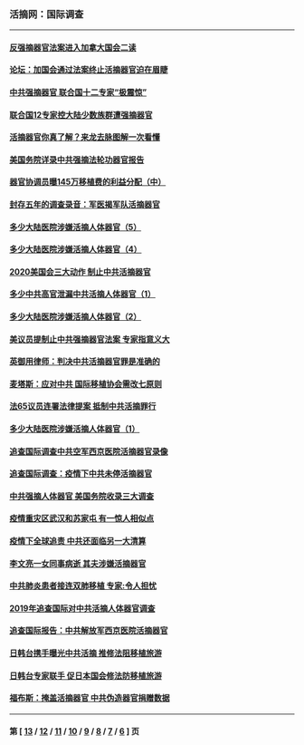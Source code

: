 ### 活摘网：国际调查
---
#### [反强摘器官法案进入加拿大国会二读](../../pages/nf5947/n13033450.md?06240430) 
#### [论坛：加国会通过法案终止活摘器官迫在眉睫](../../pages/nf5947/n13029839.md?06240430) 
#### [中共强摘器官 联合国十二专家“极震惊”](../../pages/nf5947/n13024313.md?06240430) 
#### [联合国12专家控大陆少数族群遭强摘器官](../../pages/nf5947/n13023877.md?06240430) 
#### [活摘器官你真了解？来龙去脉图解一次看懂](../../pages/nf5947/n13013820.md?06240430) 
#### [美国务院详录中共强摘法轮功器官报告](../../pages/nf5947/n12944519.md?06240430) 
#### [器官协调员曝145万移植费的利益分配（中）](../../pages/nf5947/n12894547.md?06240430) 
#### [封存五年的调查录音：军医揭军队活摘器官](../../pages/nf5947/n12798692.md?06240430) 
#### [多少大陆医院涉嫌活摘人体器官（5）](../../pages/nf5947/n12768383.md?06240430) 
#### [多少大陆医院涉嫌活摘人体器官（4）](../../pages/nf5947/n12664434.md?06240430) 
#### [2020美国会三大动作 制止中共活摘器官](../../pages/nf5947/n12682004.md?06240430) 
#### [多少中共高官泄漏中共活摘人体器官（1）](../../pages/nf5947/n12671234.md?06240430) 
#### [多少大陆医院涉嫌活摘人体器官（2）](../../pages/nf5947/n12655589.md?06240430) 
#### [美议员提制止中共强摘器官法案 专家指意义大](../../pages/nf5947/n12630561.md?06240430) 
#### [英御用律师：判决中共活摘器官罪是准确的](../../pages/nf5947/n12580740.md?06240430) 
#### [麦塔斯：应对中共 国际移植协会需改七原则](../../pages/nf5947/n12514711.md?06240430) 
#### [法65议员连署法律提案 抵制中共活摘罪行](../../pages/nf5947/n12437047.md?06240430) 
#### [多少大陆医院涉嫌活摘人体器官（1）](../../pages/nf5947/n12414284.md?06240430) 
#### [追查国际调查中共空军西京医院活摘器官录像](../../pages/nf5947/n12348837.md?06240430) 
#### [追查国际调查：疫情下中共未停活摘器官](../../pages/nf5947/n12273415.md?06240430) 
#### [中共强摘人体器官 美国务院收录三大调查](../../pages/nf5947/n12181488.md?06240430) 
#### [疫情重灾区武汉和苏家屯 有一惊人相似点](../../pages/nf5947/n12150824.md?06240430) 
#### [疫情下全球追责 中共还面临另一大清算](../../pages/nf5947/n12070397.md?06240430) 
#### [李文亮一女同事病逝 其夫涉嫌活摘器官](../../pages/nf5947/n11957882.md?06240430) 
#### [中共肺炎患者接连双肺移植 专家:令人担忧](../../pages/nf5947/n11945516.md?06240430) 
#### [2019年追查国际对中共活摘人体器官调查](../../pages/nf5947/n11917733.md?06240430) 
#### [追查国际报告：中共解放军西京医院活摘器官](../../pages/nf5947/n11838359.md?06240430) 
#### [日韩台携手曝光中共活摘 推修法阻移植旅游](../../pages/nf5947/n11712046.md?06240430) 
#### [日韩台专家联手 促日本国会修法防移植旅游](../../pages/nf5947/n11708887.md?06240430) 
#### [福布斯：掩盖活摘器官 中共伪造器官捐赠数据](../../pages/nf5947/n11669316.md?06240430) 

---
#### 第 [ [13](./13.md?06240430) / [12](./12.md?06240430) / [11](./11.md?06240430) / [10](./10.md?06240430) / [9](./9.md?06240430) / [8](./8.md?06240430) / [7](./7.md?06240430) / [6](./6.md?06240430) ] 页
